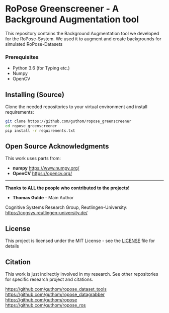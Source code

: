 # RoPose Greenscreener - A Background Augmentation tool
This repository contains the Background Augmentation tool we developed for the RoPose-System. We used it to augment and create backgrounds for simulated RoPose-Datasets

### Prerequisites 

* Python 3.6 (for Typing etc.)
* Numpy
* OpenCV

## Installing (Source)
Clone the needed repositories to your virtual environment and install requirements:

```bash
git clone https://github.com/guthom/ropose_greenscreener
cd ropose_greenscreener
pip install -r requirements.txt
```

## Open Source Acknowledgments
This work uses parts from:
* **numpy** https://www.numpy.org/
* **OpenCV** https://opencv.org/
* **

**Thanks to ALL the people who contributed to the projects!**


* **Thomas Gulde** - Main Author

Cognitive Systems Research Group, Reutlingen-University:
https://cogsys.reutlingen-university.de/

## License

This project is licensed under the MIT License - see the [LICENSE](LICENSE) file for details

## Citation
This work is just indirectly involved in my research.
See other repositories for specific research project and citations.

https://github.com/guthom/ropose_dataset_tools  
https://github.com/guthom/ropose_datagrabber  
https://github.com/guthom/ropose  
https://github.com/guthom/ropose_ros
